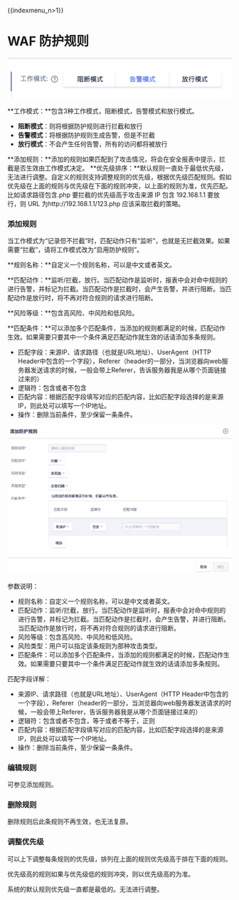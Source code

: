 {{indexmenu_n>1}}

# WAF 防护规则

![waf50.png](../../images/opintro/waf50.png)

**工作模式：**包含3种工作模式，阻断模式，告警模式和放行模式。

* **阻断模式**：则将根据防护规则进行拦截和放行
* **告警模式**：将根据防护规则生成告警，但是不拦截
* **放行模式**：不会产生任何告警，所有的访问都将被放行

**添加规则：**添加的规则如果匹配到了攻击情况，将会在安全报表中提示，拦截是否生效由工作模式决定。
**优先级排序：**默认规则一直处于最低优先级，无法进行调整。自定义的规则支持调整规则的优先级，根据优先级匹配规则。假如优先级在上面的规则与优先级在下面的规则冲突，以上面的规则为准，优先匹配。比如请求路径包含.php
要拦截的优先级高于攻击来源 IP 包含 192.168.1.1 要放行，则 URL 为http://192.168.1.1/123.php
应该采取拦截的策略。

### 添加规则

当工作模式为“记录但不拦截”时，匹配动作只有“监听”，也就是无拦截效果。如果需要“拦截”，请将工作模式改为“启用防护规则”。

**规则名称：**自定义一个规则名称，可以是中文或者英文。

**匹配动作：**监听/拦截，放行。当匹配动作是监听时，报表中会对命中规则的进行告警，并标记为拦截。当匹配动作是拦截时，会产生告警，并进行阻断。当匹配动作是放行时，将不再对符合规则的请求进行阻断。

**风险等级：**包含高风险、中风险和低风险。

**匹配条件：**可以添加多个匹配条件，当添加的规则都满足的时候，匹配动作生效。如果需要只要其中一个条件满足匹配动作就生效的话请添加多条规则。

  - 匹配字段：来源IP、请求路径（也就是URL地址）、UserAgent（HTTP
    Header中包含的一个字段），Referer（header的一部分，当浏览器向web服务器发送请求的时候，一般会带上Referer，告诉服务器我是从哪个页面链接过来的）
  - 逻辑符：包含或者不包含
  - 匹配内容：根据匹配字段填写对应的匹配内容，比如匹配字段选择的是来源IP，则此处可以填写一个IP地址。
  - 操作：删除当前条件，至少保留一条条件。

![waf51.png](../../images/opintro/waf51.png)

参数说明：

  - 规则名称：自定义一个规则名称，可以是中文或者英文。
  - 匹配动作：监听/拦截，放行。当匹配动作是监听时，报表中会对命中规则的进行告警，并标记为拦截。当匹配动作是拦截时，会产生告警，并进行阻断。当匹配动作是放行时，将不再对符合规则的请求进行阻断。
  - 风险等级：包含高风险、中风险和低风险。
  - 风险类型：用户可以指定该条规则为那种攻击类型。
  - 匹配条件：可以添加多个匹配条件，当添加的规则都满足的时候，匹配动作生效。如果需要只要其中一个条件满足匹配动作就生效的话请添加多条规则。

匹配字段详解：

  - 来源IP、请求路径（也就是URL地址）、UserAgent（HTTP
    Header中包含的一个字段），Referer（header的一部分，当浏览器向web服务器发送请求的时候，一般会带上Referer，告诉服务器我是从哪个页面链接过来的）
  - 逻辑符：包含或者不包含，等于或者不等于，正则
  - 匹配内容：根据匹配字段填写对应的匹配内容，比如匹配字段选择的是来源IP，则此处可以填写一个IP地址。
  - 操作：删除当前条件，至少保留一条条件。

### 编辑规则

可参见添加规则。

### 删除规则

删除规则后此条规则不再生效，也无法复原。

### 调整优先级

可以上下调整每条规则的优先级，排列在上面的规则优先级高于排在下面的规则。

优先级高的规则如果与优先级低的规则冲突，则以优先级高的为准。

系统的默认规则优先级一直都是最低的。无法进行调整。
